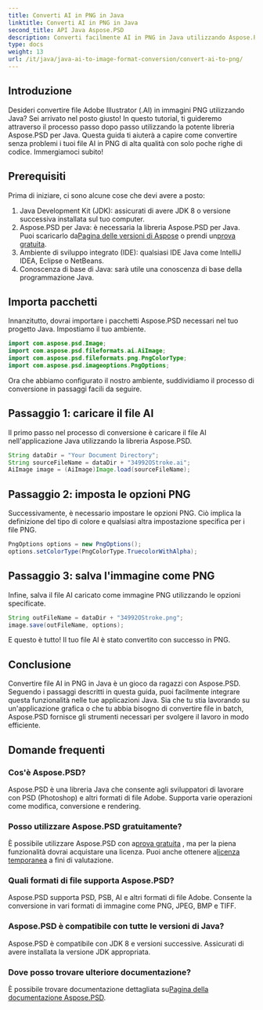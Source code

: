 ```yaml
---
title: Converti AI in PNG in Java
linktitle: Converti AI in PNG in Java
second_title: API Java Aspose.PSD
description: Converti facilmente AI in PNG in Java utilizzando Aspose.PSD con questa guida. Scopri come caricare, impostare opzioni e salvare i tuoi file AI come immagini PNG senza sforzo.
type: docs
weight: 13
url: /it/java/java-ai-to-image-format-conversion/convert-ai-to-png/
---
```

## Introduzione
Desideri convertire file Adobe Illustrator (.AI) in immagini PNG utilizzando Java? Sei arrivato nel posto giusto! In questo tutorial, ti guideremo attraverso il processo passo dopo passo utilizzando la potente libreria Aspose.PSD per Java. Questa guida ti aiuterà a capire come convertire senza problemi i tuoi file AI in PNG di alta qualità con solo poche righe di codice. Immergiamoci subito!
## Prerequisiti
Prima di iniziare, ci sono alcune cose che devi avere a posto:
1. Java Development Kit (JDK): assicurati di avere JDK 8 o versione successiva installata sul tuo computer.
2.  Aspose.PSD per Java: è necessaria la libreria Aspose.PSD per Java. Puoi scaricarlo da[Pagina delle versioni di Aspose](https://releases.aspose.com/psd/java/) o prendi un[prova gratuita](https://releases.aspose.com/).
3. Ambiente di sviluppo integrato (IDE): qualsiasi IDE Java come IntelliJ IDEA, Eclipse o NetBeans.
4. Conoscenza di base di Java: sarà utile una conoscenza di base della programmazione Java.
## Importa pacchetti
Innanzitutto, dovrai importare i pacchetti Aspose.PSD necessari nel tuo progetto Java. Impostiamo il tuo ambiente.
```java
import com.aspose.psd.Image;
import com.aspose.psd.fileformats.ai.AiImage;
import com.aspose.psd.fileformats.png.PngColorType;
import com.aspose.psd.imageoptions.PngOptions;
```
Ora che abbiamo configurato il nostro ambiente, suddividiamo il processo di conversione in passaggi facili da seguire.
## Passaggio 1: caricare il file AI
Il primo passo nel processo di conversione è caricare il file AI nell'applicazione Java utilizzando la libreria Aspose.PSD.
```java
String dataDir = "Your Document Directory"; 
String sourceFileName = dataDir + "34992OStroke.ai";       
AiImage image = (AiImage)Image.load(sourceFileName);
```
## Passaggio 2: imposta le opzioni PNG
Successivamente, è necessario impostare le opzioni PNG. Ciò implica la definizione del tipo di colore e qualsiasi altra impostazione specifica per i file PNG.
```java
PngOptions options = new PngOptions();
options.setColorType(PngColorType.TruecolorWithAlpha);
```
## Passaggio 3: salva l'immagine come PNG
Infine, salva il file AI caricato come immagine PNG utilizzando le opzioni specificate.
```java
String outFileName = dataDir + "34992OStroke.png";
image.save(outFileName, options);
```
E questo è tutto! Il tuo file AI è stato convertito con successo in PNG.
## Conclusione
Convertire file AI in PNG in Java è un gioco da ragazzi con Aspose.PSD. Seguendo i passaggi descritti in questa guida, puoi facilmente integrare questa funzionalità nelle tue applicazioni Java. Sia che tu stia lavorando su un'applicazione grafica o che tu abbia bisogno di convertire file in batch, Aspose.PSD fornisce gli strumenti necessari per svolgere il lavoro in modo efficiente.
## Domande frequenti
### Cos'è Aspose.PSD?
Aspose.PSD è una libreria Java che consente agli sviluppatori di lavorare con PSD (Photoshop) e altri formati di file Adobe. Supporta varie operazioni come modifica, conversione e rendering.
### Posso utilizzare Aspose.PSD gratuitamente?
 È possibile utilizzare Aspose.PSD con a[prova gratuita](https://releases.aspose.com/) , ma per la piena funzionalità dovrai acquistare una licenza. Puoi anche ottenere a[licenza temporanea](https://purchase.aspose.com/temporary-license/) a fini di valutazione.
### Quali formati di file supporta Aspose.PSD?
Aspose.PSD supporta PSD, PSB, AI e altri formati di file Adobe. Consente la conversione in vari formati di immagine come PNG, JPEG, BMP e TIFF.
### Aspose.PSD è compatibile con tutte le versioni di Java?
Aspose.PSD è compatibile con JDK 8 e versioni successive. Assicurati di avere installata la versione JDK appropriata.
### Dove posso trovare ulteriore documentazione?
 È possibile trovare documentazione dettagliata su[Pagina della documentazione Aspose.PSD](https://reference.aspose.com/psd/java/).